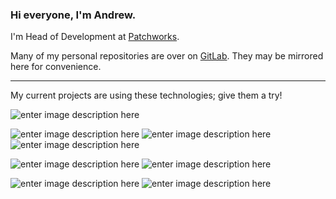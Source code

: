 ### Hi everyone, I'm Andrew. 
I'm Head of Development at [Patchworks](https://www.wearepatchworks.com/).

Many of my personal repositories are over on [GitLab](https://gitlab.com/Andernoo). They may be mirrored here for convenience.

---

My current projects are using these technologies; give them a try!

![enter image description here](https://img.shields.io/badge/Visual_Studio_Code-0078D4?style=for-the-badge&logo=visual%20studio%20code&logoColor=white)

 ![enter image description here](https://img.shields.io/badge/Laravel-FF2D20?style=for-the-badge&logo=laravel&logoColor=white)  ![enter image description here](https://img.shields.io/badge/MariaDB-003545?style=for-the-badge&logo=mariadb&logoColor=white) ![enter image description here](https://img.shields.io/badge/Redis-DD0031?style=for-the-badge&logo=redis&logoColor=white)
 
  ![enter image description here](https://img.shields.io/badge/NVIDIA-GTX3090-76B900?style=for-the-badge&logo=nvidia&logoColor=white) ![enter image description here](https://img.shields.io/badge/TensorFlow-FF6F00?style=for-the-badge&logo=tensorflow&logoColor=white)
  
  ![enter image description here](https://img.shields.io/badge/Cloudflare-F38020?style=for-the-badge&logo=Cloudflare&logoColor=white) ![enter image description here](https://img.shields.io/badge/GitLab_CI-330F63?style=for-the-badge&logo=gitlab&logoColor=white)
